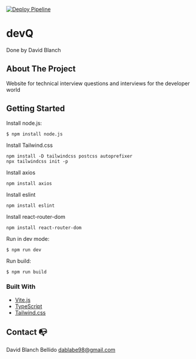 [![Deploy Pipeline](https://github.com/DaviidBlanch/devQ/actions/workflows/pipeline.yaml/badge.svg)](https://github.com/DaviidBlanch/devQ/actions/workflows/pipeline.yaml)
# devQ
Done by David Blanch

## About The Project
Website for technical interview questions and interviews for the developer world

## Getting Started
Install node.js:
```
$ npm install node.js
```
Install Tailwind.css
```
npm install -D tailwindcss postcss autoprefixer
npx tailwindcss init -p
```
Install axios
```
npm install axios
```
Install eslint
```
npm install eslint
```
Install react-router-dom
```
npm install react-router-dom
```

Run in dev mode:
```
$ npm run dev
```
Run build:
```
$ npm run build
```

### Built With
- [Vite.js](https://vitejs.dev/)
- [TypeScript](https://www.typescriptlang.org/)
- [Tailwind.css](https://flowbite.com/)

## Contact :mailbox_with_no_mail:
David Blanch Bellido dablabe98@gmail.com
